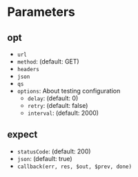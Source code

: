 # Parameters

## opt
  * `url`
  * `method`: (default: GET)
  * `headers`
  * `json`
  * `qs`
  * `options`: About testing configuration
    - `delay`: (default: 0)
    - `retry`: (default: false)
    - `interval`: (default: 2000)

## expect
  * `statusCode`: (default: 200)
  * `json`: (default: true)
  * `callback(err, res, $out, $prev, done)`
